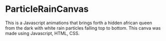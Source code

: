 # ParticleRainCanvas
This is a Javascript animations that brings forth a hidden african queen from the dark with white rain particles falling top to bottom.
This canva was made using Javascript, HTML, CSS.
